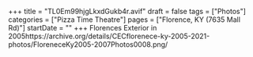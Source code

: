 +++
title = "TL0Em99hjgLkxdGukb4r.avif"
draft = false
tags = ["Photos"]
categories = ["Pizza Time Theatre"]
pages = ["Florence, KY (7635 Mall Rd)"]
startDate = ""
+++
Florences Exterior in 2005https://archive.org/details/CECflorenece-ky-2005-2021-photos/FloreneceKy2005-2007Photos0008.png/
